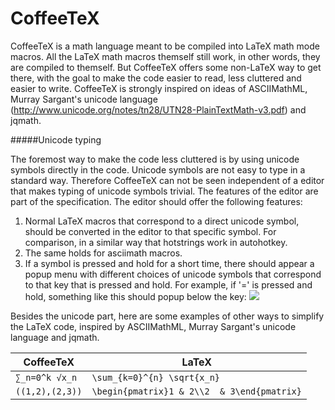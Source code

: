 CoffeeTeX
=========

CoffeeTeX is a math language meant to be compiled into LaTeX math mode macros. All the LaTeX math macros themself still work, in other words, they are compiled to themself. But CoffeeTeX offers some non-LaTeX way to get there, with the goal to make the code easier to read, less cluttered and easier to write. CoffeeTeX is strongly inspired on ideas of ASCIIMathML, Murray Sargant's unicode language (http://www.unicode.org/notes/tn28/UTN28-PlainTextMath-v3.pdf) and jqmath. 

#####Unicode typing

The foremost way to make the code less cluttered is by using unicode symbols directly in the code. Unicode symbols are not easy to type in a standard way. Therefore CoffeeTeX can not be seen independent of a editor that makes typing of unicode symbols trivial. The features of the editor are part of the specification. The editor should offer the following features:

1. Normal LaTeX macros that correspond to a direct unicode symbol, should be converted in the editor to that specific symbol. For comparison, in a similar way that hotstrings work in autohotkey.
2. The same holds for asciimath macros. 
3. If a symbol is pressed and hold for a short time, there should appear a popup menu with different choices of unicode symbols that correspond to that key that is pressed and hold. For example, if '=' is pressed and hold, something like this should popup below the key: ![](https://cloud.githubusercontent.com/assets/1035299/4264670/4c4c747e-3c2f-11e4-90fe-2730b3edfbd4.png)

Besides the unicode part, here are some examples of other ways to simplify the LaTeX code, inspired by ASCIIMathML, Murray Sargant's unicode language and jqmath.

CoffeeTeX  | LaTeX
------------- | -------------
`∑_n=0^k √x_n`  | `\sum_{k=0}^{n} \sqrt{x_n} `
`((1,2),(2,3))`  | `\begin{pmatrix}1 & 2\\2  & 3\end{pmatrix}`
